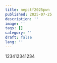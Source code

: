 ```yaml
---
title: nepctf2025pwn
published: 2025-07-25
description: ''
image: ''
tags: []
category: ''
draft: false 
lang: ''
---
```


123412341234
